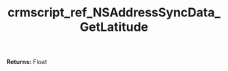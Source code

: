 ﻿---
title: crmscript_ref_NSAddressSyncData_GetLatitude
description: Float NSAddressSyncData.GetLatitude()
intellisense: NSAddressSyncData.GetLatitude
keywords: NSAddressSyncData, GetLatitude
so.topic: reference
---



**Returns:** Float


